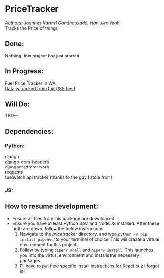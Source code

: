 # PriceTracker
*Authors: Joannes Karmel Gandhausada, Han Jien Yeoh*\
Tracks the Price of things

## Done: 
Nothing, this project has just started

## In Progress:
Fuel Price Tracker in WA.\
[Data is tracked from this RSS feed](http://fuelwatch.wa.gov.au/fuelwatch/fuelWatchRSS)

## Will Do:
TBD--

## Dependencies: 
### Python:
django\
django-cors-headers\
djangorestframework\
requests\
fuelwatch api tracker (thanks to the guy I stole from)
### JS:

## How to resume development:

- Ensure all files from this package are downloaded
- Ensure you have at least Python 3.97 and Node.JS installed. After these both are down, follow the below instructions
    1. Navigate to the *pricetracker* directory, and type `python -m pip install pipenv` into your terminal of choice. This will create a virtual environment for this project.
    2. Follow by typing `pipenv shell` and `pipenv install`. This launches you into the virtual environment and installs the necessary packages.
    3. I'll have to put here specific install instructions for React cuz I forgot lol
